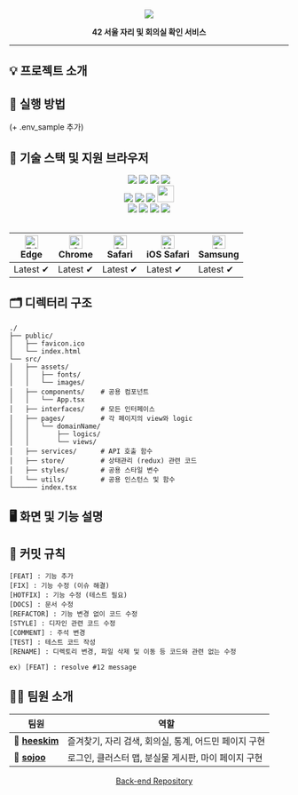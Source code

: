 <div align="center">
<br/>

<a href="https://42nomad.kr"><img src="https://user-images.githubusercontent.com/84768491/278297634-d95feea7-c189-4e7c-ab26-8a721d93be05.png"/></a>

<b>42 서울 자리 및 회의실 확인 서비스</b>

---
</div>

## 💡 프로젝트 소개

## 📌 실행 방법
(+ .env_sample 추가)

## 🔨 기술 스택 및 지원 브라우저
<div align="center">
  <div>
    <img src="https://img.shields.io/badge/React-61DAFB?style=for-the-badge&logo=React&logoColor=black">
    <img src="https://img.shields.io/badge/TypeScript-3178C6?style=for-the-badge&logo=TypeScript&logoColor=white">
    <img src="https://img.shields.io/badge/HTML5-E34F26?style=for-the-badge&logo=HTML5&logoColor=white">
    <img src="https://img.shields.io/badge/CSS3-1572B6?style=for-the-badge&logo=CSS3&logoColor=white">
  </div>
  <div>
    <img src="https://img.shields.io/badge/Redux-764ABC?style=for-the-badge&logo=Redux&logoColor=white">
    <img src="https://img.shields.io/badge/Axios-5A29E4?style=for-the-badge&logo=Axios&logoColor=white">
    <img src="https://img.shields.io/badge/TailwindCSS-06B6D4?style=for-the-badge&logo=TailwindCSS&logoColor=white">
    <img src="https://github.com/42nomad/frontend/assets/84768491/51e08f21-2aa0-49d8-8254-c4f601b7c7df" width="30px">
  </div>
  <div>
    <img src="https://img.shields.io/badge/ESLint-4B32C3?style=for-the-badge&logo=ESLint&logoColor=white">
    <img src="https://img.shields.io/badge/prettier-F7B93E?style=for-the-badge&logo=prettier&logoColor=black">
    <img src="https://img.shields.io/badge/figma-F24E1E?style=for-the-badge&logo=figma&logoColor=white">
    <img src="https://img.shields.io/badge/jira-0052CC?style=for-the-badge&logo=jira&logoColor=white">
  </div>
<br/>
  
| [<img src="https://raw.githubusercontent.com/alrra/browser-logos/master/src/edge/edge_48x48.png" alt="Edge" width="24px" height="24px" />](http://godban.github.io/browsers-support-badges/)<br/>Edge | [<img src="https://raw.githubusercontent.com/alrra/browser-logos/master/src/chrome/chrome_48x48.png" alt="Chrome" width="24px" height="24px" />](http://godban.github.io/browsers-support-badges/)<br/>Chrome | [<img src="https://raw.githubusercontent.com/alrra/browser-logos/master/src/safari/safari_48x48.png" alt="Safari" width="24px" height="24px" />](http://godban.github.io/browsers-support-badges/)<br/>Safari | [<img src="https://raw.githubusercontent.com/alrra/browser-logos/master/src/safari-ios/safari-ios_48x48.png" alt="iOS Safari" width="24px" height="24px" />](http://godban.github.io/browsers-support-badges/)<br/>iOS Safari | [<img src="https://raw.githubusercontent.com/alrra/browser-logos/master/src/samsung-internet/samsung-internet_48x48.png" alt="Samsung" width="24px" height="24px" />](http://godban.github.io/browsers-support-badges/)<br/>Samsung |
| --------- | --------- | --------- | --------- | --------- |
| Latest ✔ | Latest ✔ | Latest ✔ | Latest ✔ | Latest ✔ |
</div>

## 🗂 디렉터리 구조
```
./
├── public/
│   ├── favicon.ico    
│   └── index.html
└── src/
│   ├── assets/      
│   │   ├── fonts/
│   │   └── images/
│   ├── components/    # 공용 컴포넌트
│   │   └── App.tsx
│   ├── interfaces/    # 모든 인터페이스
│   ├── pages/         # 각 페이지의 view와 logic
│   │   └── domainName/
│   │       ├── logics/
│   │       └── views/
│   ├── services/      # API 호출 함수
│   ├── store/         # 상태관리 (redux) 관련 코드
│   ├── styles/        # 공용 스타일 변수
│   └── utils/         # 공용 인스턴스 및 함수
└────── index.tsx   
```

## 🖥 화면 및 기능 설명

## 🤙 커밋 규칙
```
[FEAT] : 기능 추가
[FIX] : 기능 수정 (이슈 해결)
[HOTFIX] : 기능 수정 (테스트 필요)
[DOCS] : 문서 수정
[REFACTOR] : 기능 변경 없이 코드 수정
[STYLE] : 디자인 관련 코드 수정
[COMMENT] : 주석 변경
[TEST] : 테스트 코드 작성
[RENAME] : 디렉토리 변경, 파일 삭제 및 이동 등 코드와 관련 없는 수정

ex) [FEAT] : resolve #12 message
```

## 👩‍💻 팀원 소개
<div align="center">
  
|팀원|역할|
|---|---|
|**🍟 [heeskim](https://github.com/lampolar)**|즐겨찾기, 자리 검색, 회의실, 통계, 어드민 페이지 구현|
|**🧸 [sojoo](https://github.com/zoovely)**|로그인, 클러스터 맵, 분실물 게시판, 마이 페이지 구현|

<img src="https://simpleicons.org/icons/github.svg" width="15px"> [Back-end Repository](https://github.com/42nomad/backend)

</div>
